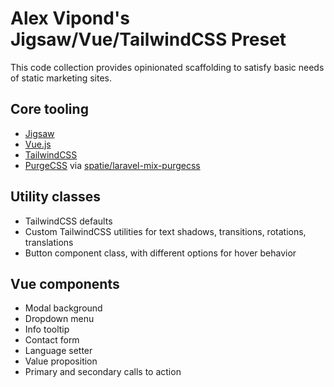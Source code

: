 # Alex Vipond's Jigsaw/Vue/TailwindCSS Preset

This code collection provides opinionated scaffolding to satisfy basic needs of static marketing sites.

## Core tooling
- [Jigsaw](https://jigsaw.tighten.co)
- [Vue.js](https://vuejs.org)
- [TailwindCSS](https://tailwindcss.com)
- [PurgeCSS](https://www.purgecss.com/) via [spatie/laravel-mix-purgecss](https://github.com/spatie/laravel-mix-purgecss)

## Utility classes
- TailwindCSS defaults
- Custom TailwindCSS utilities for text shadows, transitions, rotations, translations
- Button component class, with different options for hover behavior

## Vue components
- Modal background
- Dropdown menu
- Info tooltip
- Contact form
- Language setter
- Value proposition
- Primary and secondary calls to action
